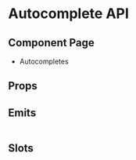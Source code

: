 # Autocomplete API

## Component Page
- <router-link to="/components/autocompletes">Autocompletes</router-link>

## Props
<Table name="autocomplete" field="props" />

## Emits
<Table name="autocomplete" field="emits" />

## Slots
<Table name="autocomplete" field="slots" />
